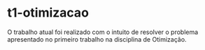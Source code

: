 # t1-otimizacao

O trabalho atual foi realizado com o intuito de resolver o problema apresentado no primeiro trabalho na disciplina de Otimização.